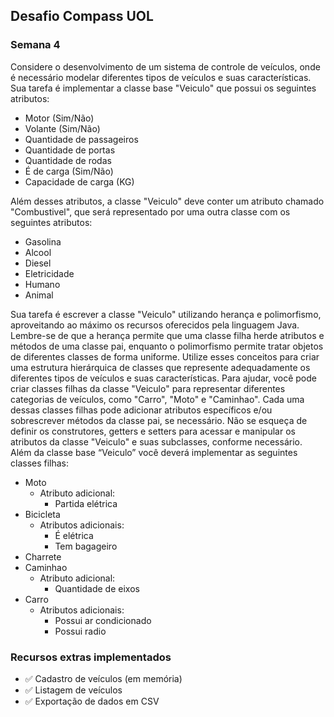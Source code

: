 ## Desafio Compass UOL
### Semana 4

Considere o desenvolvimento de um sistema de controle de veículos, onde é necessário modelar diferentes
tipos de veículos e suas características. Sua tarefa é implementar a classe base "Veiculo" que possui os
seguintes atributos:
* Motor (Sim/Não)
* Volante (Sim/Não)
* Quantidade de passageiros
* Quantidade de portas
* Quantidade de rodas
* É de carga (Sim/Não)
* Capacidade de carga (KG)
  
Além desses atributos, a classe "Veiculo" deve conter um atributo chamado "Combustivel", que será
representado por uma outra classe com os seguintes atributos:
* Gasolina
* Alcool
* Diesel
* Eletricidade
* Humano
* Animal

Sua tarefa é escrever a classe "Veiculo" utilizando herança e polimorfismo, aproveitando ao máximo os
recursos oferecidos pela linguagem Java.
Lembre-se de que a herança permite que uma classe filha herde atributos e métodos de uma classe pai,
enquanto o polimorfismo permite tratar objetos de diferentes classes de forma uniforme. Utilize esses
conceitos para criar uma estrutura hierárquica de classes que represente adequadamente os diferentes tipos de
veículos e suas características.
Para ajudar, você pode criar classes filhas da classe "Veiculo" para representar diferentes categorias de
veículos, como "Carro", "Moto" e "Caminhao". Cada uma dessas classes filhas pode adicionar atributos
específicos e/ou sobrescrever métodos da classe pai, se necessário.
Não se esqueça de definir os construtores, getters e setters para acessar e manipular os atributos da classe
"Veiculo" e suas subclasses, conforme necessário.
Além da classe base “Veiculo” você deverá implementar as seguintes classes filhas:
* Moto
  * Atributo adicional:
    * Partida elétrica
* Bicicleta
  * Atributos adicionais:
    * É elétrica
    * Tem bagageiro
* Charrete
* Caminhao
  * Atributo adicional:
    * Quantidade de eixos
* Carro
  * Atributos adicionais:
    * Possui ar condicionado
    * Possui radio
  
### Recursos extras implementados
* ✅ Cadastro de veículos (em memória)
* ✅ Listagem de veículos
* ✅ Exportação de dados em CSV
